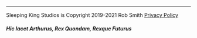 <hr>

<p class="text-center">
  Sleeping King Studios is <i class="fa fa-copyright"></i> Copyright 2019-2021 Rob Smith
  <i class="fa fa-fw fa-minus"></i>
  <a href="/about/privacy.html" target="_blank">
    Privacy Policy
  </a>
</p>

<h5 class="text-center" style="margin-bottom: 20px;">
  <em>Hic Iacet Arthurus, Rex Quondam, Rexque Futurus</em>
</h5>
